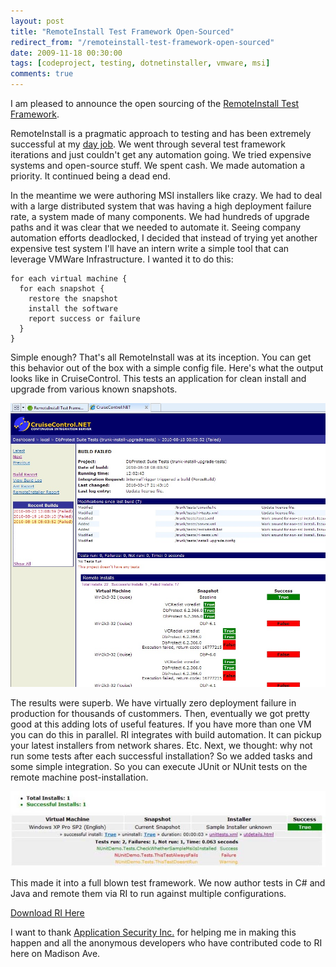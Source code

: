 ```yaml
---
layout: post
title: "RemoteInstall Test Framework Open-Sourced"
redirect_from: "/remoteinstall-test-framework-open-sourced"
date: 2009-11-18 00:30:00
tags: [codeproject, testing, dotnetinstaller, vmware, msi]
comments: true
---
```


I am pleased to announce the open sourcing of the [RemoteInstall Test Framework](https://github.com/dblock/remoteinstall).

RemoteInstall is a pragmatic approach to testing and has been extremely successful at my [day job](http://www.appsecinc.com/). We went through several test framework iterations and just couldn't get any automation going. We tried expensive systems and open-source stuff. We spent cash. We made automation a priority. It continued being a dead end.

In the meantime we were authoring MSI installers like crazy. We had to deal with a large distributed system that was having a high deployment failure rate, a system made of many components. We had hundreds of upgrade paths and it was clear that we needed to automate it. Seeing company automation efforts deadlocked, I decided that instead of trying yet another expensive test system I'll have an intern write a simple tool that can leverage VMWare Infrastructure. I wanted it to do this:

```
for each virtual machine {
  for each snapshot {
    restore the snapshot
    install the software
    report success or failure
  }
}
```

Simple enough? That's all RemoteInstall was at its inception. You can get this behavior out of the box with a simple config file. Here's what the output looks like in CruiseControl. This tests an application for clean install and upgrade from various known snapshots.

![CruiseControl.jpg](https://raw.githubusercontent.com/dblock/remoteinstall/master/Screenshots/CruiseControl.jpg)

The results were superb. We have virtually zero deployment failure in production for thousands of custommers. Then, eventually we got pretty good at this adding lots of useful features. If you have more than one VM you can do this in parallel. RI integrates with build automation. It can pickup your latest installers from network shares. Etc. Next, we thought: why not run some tests after each successful installation? So we added tasks and some simple integration. So you can execute JUnit or NUnit tests on the remote machine post-installation.

![NUnit.jpg](https://raw.githubusercontent.com/dblock/remoteinstall/master/Screenshots/NUnit.jpg)

This made it into a full blown test framework. We now author tests in C# and Java and remote them via RI to run against multiple configurations.

[Download RI Here](https://github.com/dblock/remoteinstall)

I want to thank [Application Security Inc.](http://www.appsecinc.com) for helping me in making this happen and all the anonymous developers who have contributed code to RI here on Madison Ave.

